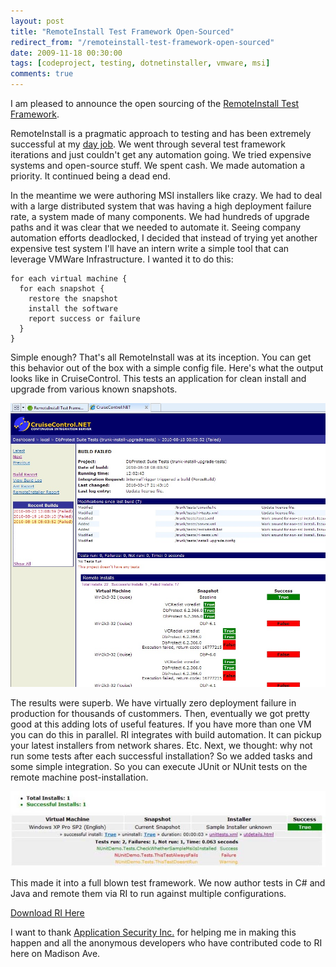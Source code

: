 ```yaml
---
layout: post
title: "RemoteInstall Test Framework Open-Sourced"
redirect_from: "/remoteinstall-test-framework-open-sourced"
date: 2009-11-18 00:30:00
tags: [codeproject, testing, dotnetinstaller, vmware, msi]
comments: true
---
```


I am pleased to announce the open sourcing of the [RemoteInstall Test Framework](https://github.com/dblock/remoteinstall).

RemoteInstall is a pragmatic approach to testing and has been extremely successful at my [day job](http://www.appsecinc.com/). We went through several test framework iterations and just couldn't get any automation going. We tried expensive systems and open-source stuff. We spent cash. We made automation a priority. It continued being a dead end.

In the meantime we were authoring MSI installers like crazy. We had to deal with a large distributed system that was having a high deployment failure rate, a system made of many components. We had hundreds of upgrade paths and it was clear that we needed to automate it. Seeing company automation efforts deadlocked, I decided that instead of trying yet another expensive test system I'll have an intern write a simple tool that can leverage VMWare Infrastructure. I wanted it to do this:

```
for each virtual machine {
  for each snapshot {
    restore the snapshot
    install the software
    report success or failure
  }
}
```

Simple enough? That's all RemoteInstall was at its inception. You can get this behavior out of the box with a simple config file. Here's what the output looks like in CruiseControl. This tests an application for clean install and upgrade from various known snapshots.

![CruiseControl.jpg](https://raw.githubusercontent.com/dblock/remoteinstall/master/Screenshots/CruiseControl.jpg)

The results were superb. We have virtually zero deployment failure in production for thousands of custommers. Then, eventually we got pretty good at this adding lots of useful features. If you have more than one VM you can do this in parallel. RI integrates with build automation. It can pickup your latest installers from network shares. Etc. Next, we thought: why not run some tests after each successful installation? So we added tasks and some simple integration. So you can execute JUnit or NUnit tests on the remote machine post-installation.

![NUnit.jpg](https://raw.githubusercontent.com/dblock/remoteinstall/master/Screenshots/NUnit.jpg)

This made it into a full blown test framework. We now author tests in C# and Java and remote them via RI to run against multiple configurations.

[Download RI Here](https://github.com/dblock/remoteinstall)

I want to thank [Application Security Inc.](http://www.appsecinc.com) for helping me in making this happen and all the anonymous developers who have contributed code to RI here on Madison Ave.

